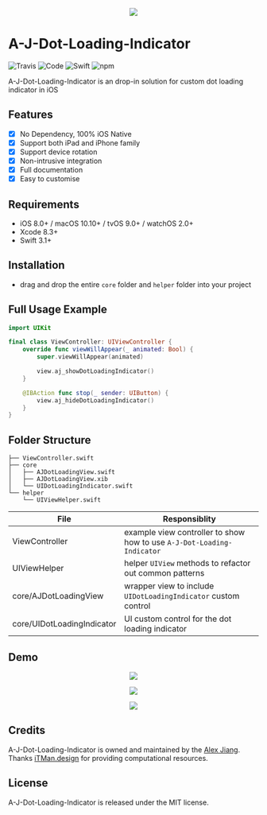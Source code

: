 <p align="center">
    <img src="https://github.com/pigfly/A_J_Dot_Loading_Indicator/blob/master/assets/logo.png?raw=true">
</p>

# A-J-Dot-Loading-Indicator

![Travis](https://img.shields.io/travis/USER/REPO.svg)
![Code](https://img.shields.io/badge/code-%E2%98%85%E2%98%85%E2%98%85%E2%98%85%E2%98%85-brightgreen.svg)
![Swift](https://img.shields.io/badge/Swift-%3E%3D%203.1-orange.svg)
![npm](https://img.shields.io/npm/l/express.svg)

A-J-Dot-Loading-Indicator is an drop-in solution for custom dot loading indicator in iOS

## Features

- [x] No Dependency, 100% iOS Native
- [x] Support both iPad and iPhone family
- [x] Support device rotation
- [x] Non-intrusive integration
- [x] Full documentation
- [x] Easy to customise

## Requirements

- iOS 8.0+ / macOS 10.10+ / tvOS 9.0+ / watchOS 2.0+
- Xcode 8.3+
- Swift 3.1+

## Installation

- drag and drop the entire `core` folder and `helper` folder into your project

## Full Usage Example

```swift
import UIKit

final class ViewController: UIViewController {
    override func viewWillAppear(_ animated: Bool) {
        super.viewWillAppear(animated)

        view.aj_showDotLoadingIndicator()
    }

    @IBAction func stop(_ sender: UIButton) {
        view.aj_hideDotLoadingIndicator()
    }
}
```

## Folder Structure

```shell
├── ViewController.swift
├── core
│   ├── AJDotLoadingView.swift
│   ├── AJDotLoadingView.xib
│   └── UIDotLoadingIndicator.swift
└── helper
    └── UIViewHelper.swift
```

| File                                 | Responsiblity                                                                        |
|--------------------------------------|--------------------------------------------------------------------------------------|
| ViewController                       | example view controller to show how to use `A-J-Dot-Loading-Indicator`               |
| UIViewHelper                         | helper `UIView` methods to refactor out common patterns                              |
| core/AJDotLoadingView                | wrapper view to include `UIDotLoadingIndicator` custom control                       |
| core/UIDotLoadingIndicator           | UI custom control for the dot loading indicator                                      |

## Demo

<p align="center">
    <img src="https://github.com/pigfly/A_J_Dot_Loading_Indicator/blob/master/assets/demo1.gif?raw=true">
</p>

<p align="center">
    <img src="https://github.com/pigfly/A_J_Dot_Loading_Indicator/blob/master/assets/demo2.gif?raw=true">
</p>

<p align="center">
    <img src="https://github.com/pigfly/A_J_Dot_Loading_Indicator/blob/master/assets/demo3.png?raw=true">
</p>

## Credits

A-J-Dot-Loading-Indicator is owned and maintained by the [Alex Jiang](https://pigfly.github.io). Thanks [iTMan.design](https://itman.design) for providing computational resources.

## License

A-J-Dot-Loading-Indicator is released under the MIT license.